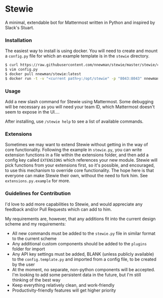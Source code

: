 # Stewie

A minimal, extendable bot for Mattermost written in Python and inspired by Slack's Stuart.

### Installation

The easiest way to install is using docker. You will need to create and mount 
a `config.py` file for which an example template is in the `stewie` directory.

```bash
$ curl https://raw.githubusercontent.com/nnewman/stewie/master/stewie/config.template.py > config.py
$ vim config.py
$ docker pull nnewman/stewie:latest
$ docker run -t -v "<current path>y:/opt/stewie" -p "8043:8043" nnewman/stewie:latest sh -c "gunicorn -b 0.0.0.0:8043 stewie.server:app"
```

### Usage

Add a new slash command for Stewie using Mattermost. Some debugging will be necessary as you will need your team ID, which Mattermost doesn't seem to expose in the UI....

After installing, use `/stewie help` to see a list of available commands.

### Extensions

Sometimes we may want to extend Stewie without getting in the way of core functionality. Following the example
in `stewie.py`, you can write extension functions in a file within the extensions folder, and then add a config
key called `EXTENSIONS` which references your new module. Stewie will pick functions from your extensions first,
so it's possible, and encouraged, to use this mechanism to override core functionality. The hope here is that
everyone can make Stewie their own, without the need to fork him. See `extensions.py.example` for more.

### Guidelines for Contribution

I'd love to add more capabilities to Stewie, and would appreciate any feedback and/or Pull Requests which can add to him.

My requirements are, however, that any additions fit into the current design scheme and my requirements:

* All new commands must be added to the `stewie.py` file in similar format to the current scheme
* Any additional custom components should be added to the `plugins` folder for import
* Any API key settings must be added, BLANK (unless publicly available) to the `config.template.py` and imported from a config file, to be created by the user
* At the moment, no separate, non-python components will be accepted. I'm looking to add some persistent data in the future, but I'm still thinking of the best way
* Keep everything relatively clean, and work-friendly
* Productivity-friendly features will get higher priority

